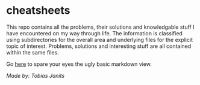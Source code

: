 # cheatsheets
This repo contains all the problems, their solutions and knowledgable stuff I have encountered on my way through life. The information is classified using subdirectories for the overall area and underlying files for the explicit topic of interest. Problems, solutions and interesting stuff are all contained within the same files.  

Go [here](https://tjanits.github.io/cheatsheets/) to spare your eyes the ugly basic markdown view.

*Made by: Tobias Janits*
